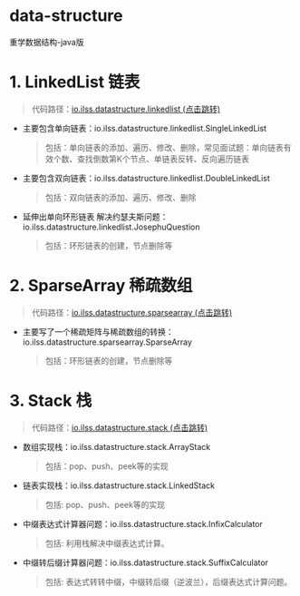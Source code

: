 # data-structure
重学数据结构-java版

# 1. LinkedList 链表
> 代码路径：[io.ilss.datastructure.linkedlist (点击跳转)](https://github.com/ilssio/data-structure/tree/master/src/main/java/io/ilss/datastructure/linkedlist "linkedlist")

- 主要包含单向链表：io.ilss.datastructure.linkedlist.SingleLinkedList
    > 包括：单向链表的添加、遍历、修改、删除，常见面试题：单向链表有效个数、查找倒数第K个节点、单链表反转、反向遍历链表
- 主要包含双向链表：io.ilss.datastructure.linkedlist.DoubleLinkedList
    > 包括：双向链表的添加、遍历、修改、删除
- 延伸出单向环形链表 解决约瑟夫斯问题：io.ilss.datastructure.linkedlist.JosephuQuestion
    > 包括：环形链表的创建，节点删除等
# 2. SparseArray 稀疏数组
> 代码路径：[io.ilss.datastructure.sparsearray (点击跳转)](https://github.com/ilssio/data-structure/tree/master/src/main/java/io/ilss/datastructure/sparsearray "sparsearray")

- 主要写了一个稀疏矩阵与稀疏数组的转换：io.ilss.datastructure.sparsearray.SparseArray
    > 包括：环形链表的创建，节点删除等

# 3. Stack 栈
> 代码路径：[io.ilss.datastructure.stack (点击跳转)](https://github.com/ilssio/data-structure/tree/master/src/main/java/io/ilss/datastructure/stack "stack")

- 数组实现栈：io.ilss.datastructure.stack.ArrayStack
    > 包括：pop、push、peek等的实现
- 链表实现栈：io.ilss.datastructure.stack.LinkedStack
    > 包括: pop、push、peek等的实现
- 中缀表达式计算器问题：io.ilss.datastructure.stack.InfixCalculator
    > 包括: 利用栈解决中缀表达式计算。
- 中缀转后缀计算器问题：io.ilss.datastructure.stack.SuffixCalculator
    > 包括: 表达式转转中缀，中缀转后缀（逆波兰），后缀表达式计算问题。